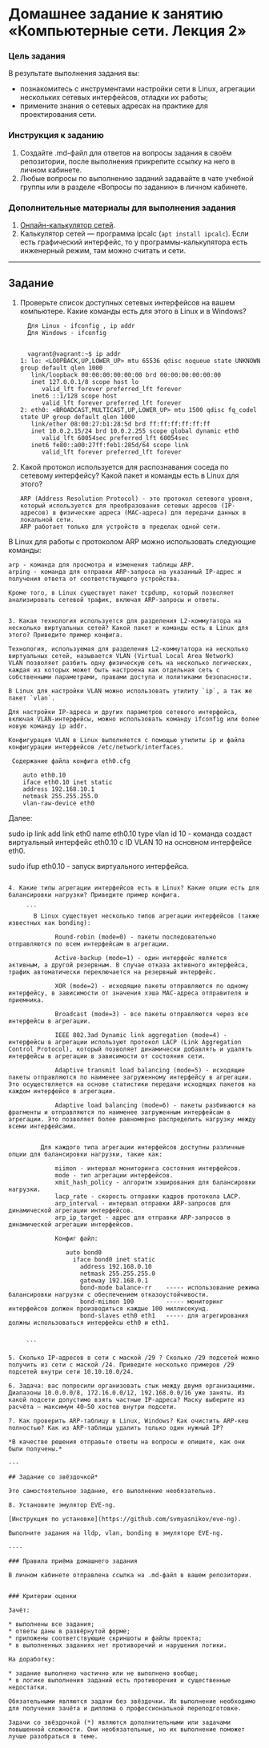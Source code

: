 # Домашнее задание к занятию «Компьютерные сети. Лекция 2»

### Цель задания

В результате выполнения задания вы:

* познакомитесь с инструментами настройки сети в Linux, агрегации нескольких сетевых интерфейсов, отладки их работы;
* примените знания о сетевых адресах на практике для проектирования сети.


### Инструкция к заданию

1. Создайте .md-файл для ответов на вопросы задания в своём репозитории, после выполнения прикрепите ссылку на него в личном кабинете.
2. Любые вопросы по выполнению заданий задавайте в чате учебной группы или в разделе «Вопросы по заданию» в личном кабинете.


### Дополнительные материалы для выполнения задания

1. [Онлайн-калькулятор сетей](https://calculator.net/ip-subnet-calculator.html).
2. Калькулятор сетей — программа ipcalc (`apt install ipcalc`). Если есть графический интерфейс, то у программы-калькулятора есть инженерный режим, там можно считать и сети.

------

## Задание

1. Проверьте список доступных сетевых интерфейсов на вашем компьютере. Какие команды есть для этого в Linux и в Windows?  
     ```
       Для Linux - ifconfig , ip addr 
       Для Windows - ifconfig 


       vagrant@vagrant:~$ ip addr
    1: lo: <LOOPBACK,UP,LOWER_UP> mtu 65536 qdisc noqueue state UNKNOWN group default qlen 1000
        link/loopback 00:00:00:00:00:00 brd 00:00:00:00:00:00
        inet 127.0.0.1/8 scope host lo
           valid_lft forever preferred_lft forever
        inet6 ::1/128 scope host
           valid_lft forever preferred_lft forever
    2: eth0: <BROADCAST,MULTICAST,UP,LOWER_UP> mtu 1500 qdisc fq_codel state UP group default qlen 1000
        link/ether 08:00:27:b1:28:5d brd ff:ff:ff:ff:ff:ff
        inet 10.0.2.15/24 brd 10.0.2.255 scope global dynamic eth0
           valid_lft 60054sec preferred_lft 60054sec
        inet6 fe80::a00:27ff:feb1:285d/64 scope link
           valid_lft forever preferred_lft forever

     ```

2. Какой протокол используется для распознавания соседа по сетевому интерфейсу? Какой пакет и команды есть в Linux для этого?   
   ```
   ARP (Address Resolution Protocol) - это протокол сетевого уровня, который используется для преобразования сетевых адресов (IP-адресов) в физические адреса (MAC-адреса) для передачи данных в локальной сети.
   ARP работает только для устройств в пределах одной сети. 

  В Linux для работы с протоколом ARP можно использовать следующие команды:

    arp - команда для просмотра и изменения таблицы ARP.
    arping - команда для отправки ARP-запроса на указанный IP-адрес и получения ответа от соответствующего устройства.   

    Кроме того, в Linux существует пакет tcpdump, который позволяет анализировать сетевой трафик, включая ARP-запросы и ответы.
   ```

3. Какая технология используется для разделения L2-коммутатора на несколько виртуальных сетей? Какой пакет и команды есть в Linux для этого? Приведите пример конфига.   
  ```
    Технология, используемая для разделения L2-коммутатора на несколько виртуальных сетей, называется VLAN (Virtual Local Area Network)     
    VLAN позволяет разбить одну физическую сеть на несколько логических, каждая из которых может быть настроена как отдельная сеть с собственными параметрами, правами доступа и политиками безопасности.
    
    В Linux для настройки VLAN можно использовать утилиту `ip`, а так же пакет `vlan`.   
    
    Для настройки IP-адреса и других параметров сетевого интерфейса, включая VLAN-интерфейсы, можно использовать команду ifconfig или более новую команду ip addr.
    
    Конфигурация VLAN в Linux выполняется с помощью утилиты ip и файла конфигурации интерфейсов /etc/network/interfaces.
    
     Содержание файла конфига eth0.cfg   
     
        auto eth0.10
        iface eth0.10 inet static
        address 192.168.10.1
        netmask 255.255.255.0
        vlan-raw-device eth0   
        
        
   Далее:
   
   sudo ip link add link eth0 name eth0.10 type vlan id 10  -  команда создаст виртуальный интерфейс eth0.10 с ID VLAN 10 на основном интерфейсе eth0.  
   
   sudo ifup eth0.10 - запуск виртуального интерфейса.

    
  ```

4. Какие типы агрегации интерфейсов есть в Linux? Какие опции есть для балансировки нагрузки? Приведите пример конфига.   

       ```
         В Linux существует несколько типов агрегации интерфейсов (также известных как bonding):

               Round-robin (mode=0) - пакеты последовательно отправляются по всем интерфейсам в агрегации.  
               
               Active-backup (mode=1) - один интерфейс является активным, а другой резервным. В случае отказа активного интерфейса, трафик автоматически переключается на резервный интерфейс.  
               
               XOR (mode=2) - исходящие пакеты отправляются по одному интерфейсу, в зависимости от значения хэша MAC-адреса отправителя и приемника.  
               
               Broadcast (mode=3) - все пакеты отправляются через все интерфейсы в агрегации.  
               
               IEEE 802.3ad Dynamic link aggregation (mode=4) - интерфейсы в агрегации используют протокол LACP (Link Aggregation Control Protocol), который позволяет динамически добавлять и удалять интерфейсы в агрегации в зависимости от состояния сети.  
               
               Adaptive transmit load balancing (mode=5) - исходящие пакеты отправляются по наименее загруженному интерфейсу в агрегации. Это осуществляется на основе статистики передачи исходящих пакетов на каждом интерфейсе в агрегации.  
               
               Adaptive load balancing (mode=6) - пакеты разбиваются на фрагменты и отправляются по наименее загруженным интерфейсам в агрегации. Это позволяет более равномерно распределить нагрузку между всеми интерфейсами.  
               
               
           Для каждого типа агрегации интерфейсов доступны различные опции для балансировки нагрузки, такие как:

               miimon - интервал мониторинга состояния интерфейсов.
               mode - тип агрегации интерфейсов.
               xmit_hash_policy - алгоритм хэширования для балансировки нагрузки.
               lacp_rate - скорость отправки кадров протокола LACP.
               arp_interval - интервал отправки ARP-запросов для динамической агрегации интерфейсов.
               arp_ip_target - адрес для отправки ARP-запросов в динамической агрегации интерфейсов.    
               
               Конфиг файл:

                  auto bond0
                    iface bond0 inet static
                      address 192.168.0.10
                      netmask 255.255.255.0
                      gateway 192.168.0.1
                      bond-mode balance-rr    ----- использование режима балансировки нагрузки с обеспечением отказоустойчивости.
                      bond-miimon 100         ----- мониторинг интерфейсов должен производиться каждые 100 миллисекунд.
                      bond-slaves eth0 eth1   ----- для агрегирования должны использоваться интерфейсы eth0 и eth1.
                      
                      
       ```

5. Сколько IP-адресов в сети с маской /29 ? Сколько /29 подсетей можно получить из сети с маской /24. Приведите несколько примеров /29 подсетей внутри сети 10.10.10.0/24.

6. Задача: вас попросили организовать стык между двумя организациями. Диапазоны 10.0.0.0/8, 172.16.0.0/12, 192.168.0.0/16 уже заняты. Из какой подсети допустимо взять частные IP-адреса? Маску выберите из расчёта — максимум 40–50 хостов внутри подсети.

7. Как проверить ARP-таблицу в Linux, Windows? Как очистить ARP-кеш полностью? Как из ARP-таблицы удалить только один нужный IP?

*В качестве решения отправьте ответы на вопросы и опишите, как они были получены.*

---

## Задание со звёздочкой* 

Это самостоятельное задание, его выполнение необязательно.

 8. Установите эмулятор EVE-ng.
 
[Инструкция по установке](https://github.com/svmyasnikov/eve-ng).

Выполните задания на lldp, vlan, bonding в эмуляторе EVE-ng. 
 
----

### Правила приёма домашнего задания

В личном кабинете отправлена ссылка на .md-файл в вашем репозитории.


### Критерии оценки

Зачёт:

* выполнены все задания;
* ответы даны в развёрнутой форме;
* приложены соответствующие скриншоты и файлы проекта;
* в выполненных заданиях нет противоречий и нарушения логики.

На доработку:

* задание выполнено частично или не выполнено вообще;
* в логике выполнения заданий есть противоречия и существенные недостатки.  
 
Обязательными являются задачи без звёздочки. Их выполнение необходимо для получения зачёта и диплома о профессиональной переподготовке.

Задачи со звёздочкой (*) являются дополнительными или задачами повышенной сложности. Они необязательные, но их выполнение поможет лучше разобраться в теме.
